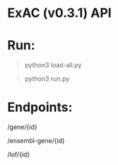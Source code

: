 # ExAC (v0.3.1) API

# Run:

> python3 load-all.py

> python3 run.py

# Endpoints:

/gene/{id}

/ensembl-gene/{id}

/lof/{id}
